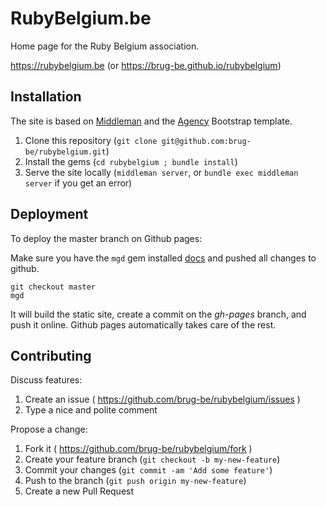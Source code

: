 # RubyBelgium.be

Home page for the Ruby Belgium association.

https://rubybelgium.be (or https://brug-be.github.io/rubybelgium)

## Installation

The site is based on [Middleman](https://middlemanapp.com) and the [Agency](http://startbootstrap.com/template-overviews/agency/) Bootstrap template.

1. Clone this repository (`git clone git@github.com:brug-be/rubybelgium.git`)
2. Install the gems (`cd rubybelgium ; bundle install`)
3. Serve the site locally (`middleman server`, or `bundle exec middleman server` if you get an error)

## Deployment

To deploy the master branch on Github pages:

Make sure you have the `mgd` gem installed [docs](https://github.com/hovancik/middleman-github-deploy) and pushed all changes to github.

```shell
git checkout master
mgd
```

It will build the static site, create a commit on the _gh-pages_ branch, and push it online. Github pages automatically takes care of the rest.

## Contributing

Discuss features:

1. Create an issue ( https://github.com/brug-be/rubybelgium/issues )
2. Type a nice and polite comment

Propose a change:

1. Fork it ( https://github.com/brug-be/rubybelgium/fork )
2. Create your feature branch (`git checkout -b my-new-feature`)
3. Commit your changes (`git commit -am 'Add some feature'`)
4. Push to the branch (`git push origin my-new-feature`)
5. Create a new Pull Request
